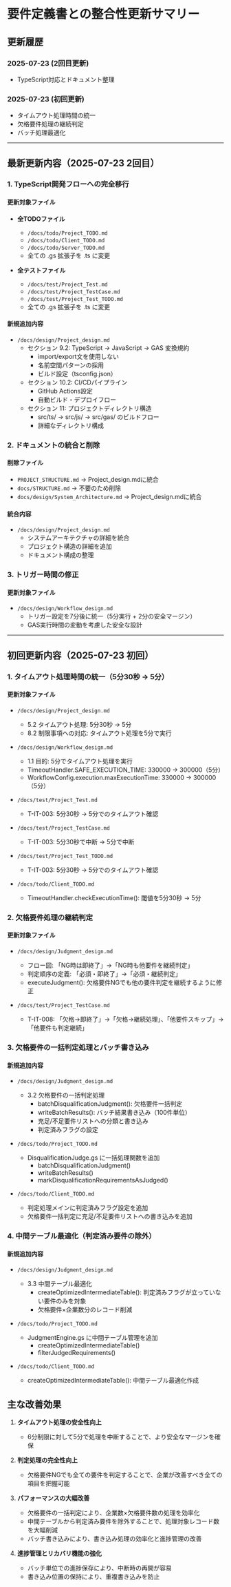 # 要件定義書との整合性更新サマリー

## 更新履歴

### 2025-07-23 (2回目更新)
- TypeScript対応とドキュメント整理

### 2025-07-23 (初回更新)
- タイムアウト処理時間の統一
- 欠格要件処理の継続判定
- バッチ処理最適化

---

## 最新更新内容（2025-07-23 2回目）

### 1. TypeScript開発フローへの完全移行

#### 更新対象ファイル
- **全TODOファイル**
  - `/docs/todo/Project_TODO.md`
  - `/docs/todo/Client_TODO.md`
  - `/docs/todo/Server_TODO.md`
  - 全ての .gs 拡張子を .ts に変更

- **全テストファイル**
  - `/docs/test/Project_Test.md`
  - `/docs/test/Project_TestCase.md`
  - `/docs/test/Project_Test_TODO.md`
  - 全ての .gs 拡張子を .ts に変更

#### 新規追加内容
- `/docs/design/Project_design.md`
  - セクション 9.2: TypeScript → JavaScript → GAS 変換規約
    - import/export文を使用しない
    - 名前空間パターンの採用
    - ビルド設定（tsconfig.json）
  - セクション 10.2: CI/CDパイプライン
    - GitHub Actions設定
    - 自動ビルド・デプロイフロー
  - セクション 11: プロジェクトディレクトリ構造
    - src/ts/ → src/js/ → src/gas/ のビルドフロー
    - 詳細なディレクトリ構成

### 2. ドキュメントの統合と削除

#### 削除ファイル
- `PROJECT_STRUCTURE.md` → Project_design.mdに統合
- `docs/STRUCTURE.md` → 不要のため削除
- `docs/design/System_Architecture.md` → Project_design.mdに統合

#### 統合内容
- `/docs/design/Project_design.md`
  - システムアーキテクチャの詳細を統合
  - プロジェクト構造の詳細を追加
  - ドキュメント構成の整理

### 3. トリガー時間の修正

#### 更新対象ファイル
- `/docs/design/Workflow_design.md`
  - トリガー設定を7分後に統一（5分実行 + 2分の安全マージン）
  - GAS実行時間の変動を考慮した安全な設計

---

## 初回更新内容（2025-07-23 初回）

### 1. タイムアウト処理時間の統一（5分30秒 → 5分）

#### 更新対象ファイル
- `/docs/design/Project_design.md`
  - 5.2 タイムアウト処理: 5分30秒 → 5分
  - 8.2 制限事項への対応: タイムアウト処理を5分で実行
  
- `/docs/design/Workflow_design.md`
  - 1.1 目的: 5分でタイムアウト処理を実行
  - TimeoutHandler.SAFE_EXECUTION_TIME: 330000 → 300000（5分）
  - WorkflowConfig.execution.maxExecutionTime: 330000 → 300000（5分）

- `/docs/test/Project_Test.md`
  - T-IT-003: 5分30秒 → 5分でのタイムアウト確認

- `/docs/test/Project_TestCase.md`
  - T-IT-003: 5分30秒で中断 → 5分で中断

- `/docs/test/Project_Test_TODO.md`
  - T-IT-003: 5分30秒 → 5分でのタイムアウト確認

- `/docs/todo/Client_TODO.md`
  - TimeoutHandler.checkExecutionTime(): 閾値を5分30秒 → 5分

### 2. 欠格要件処理の継続判定

#### 更新対象ファイル
- `/docs/design/Judgment_design.md`
  - フロー図: 「NG時は即終了」→「NG時も他要件を継続判定」
  - 判定順序の定義: 「必須・即終了」→「必須・継続判定」
  - executeJudgment(): 欠格要件NGでも他の要件判定を継続するように修正

- `/docs/test/Project_TestCase.md`
  - T-IT-008: 「欠格→即終了」→「欠格→継続処理」、「他要件スキップ」→「他要件も判定継続」

### 3. 欠格要件の一括判定処理とバッチ書き込み

#### 新規追加内容
- `/docs/design/Judgment_design.md`
  - 3.2 欠格要件の一括判定処理
    - batchDisqualificationJudgment(): 欠格要件一括判定
    - writeBatchResults(): バッチ結果書き込み（100件単位）
    - 充足/不足要件リストへの分類と書き込み
    - 判定済みフラグの設定

- `/docs/todo/Project_TODO.md`
  - DisqualificationJudge.gs に一括処理関数を追加
    - batchDisqualificationJudgment()
    - writeBatchResults()
    - markDisqualificationRequirementsAsJudged()

- `/docs/todo/Client_TODO.md`
  - 判定処理メインに判定済みフラグ設定を追加
  - 欠格要件一括判定に充足/不足要件リストへの書き込みを追加

### 4. 中間テーブル最適化（判定済み要件の除外）

#### 新規追加内容
- `/docs/design/Judgment_design.md`
  - 3.3 中間テーブル最適化
    - createOptimizedIntermediateTable(): 判定済みフラグが立っていない要件のみを対象
    - 欠格要件×企業数分のレコード削減

- `/docs/todo/Project_TODO.md`
  - JudgmentEngine.gs に中間テーブル管理を追加
    - createOptimizedIntermediateTable()
    - filterJudgedRequirements()

- `/docs/todo/Client_TODO.md`
  - createOptimizedIntermediateTable(): 中間テーブル最適化作成

## 主な改善効果

1. **タイムアウト処理の安全性向上**
   - 6分制限に対して5分で処理を中断することで、より安全なマージンを確保

2. **判定処理の完全性向上**
   - 欠格要件NGでも全ての要件を判定することで、企業が改善すべき全ての項目を把握可能

3. **パフォーマンスの大幅改善**
   - 欠格要件の一括判定により、企業数×欠格要件数の処理を効率化
   - 中間テーブルから判定済み要件を除外することで、処理対象レコード数を大幅削減
   - バッチ書き込みにより、書き込み処理の効率化と進捗管理の改善

4. **進捗管理とリカバリ機能の強化**
   - バッチ単位での進捗保存により、中断時の再開が容易
   - 書き込み位置の保持により、重複書き込みを防止